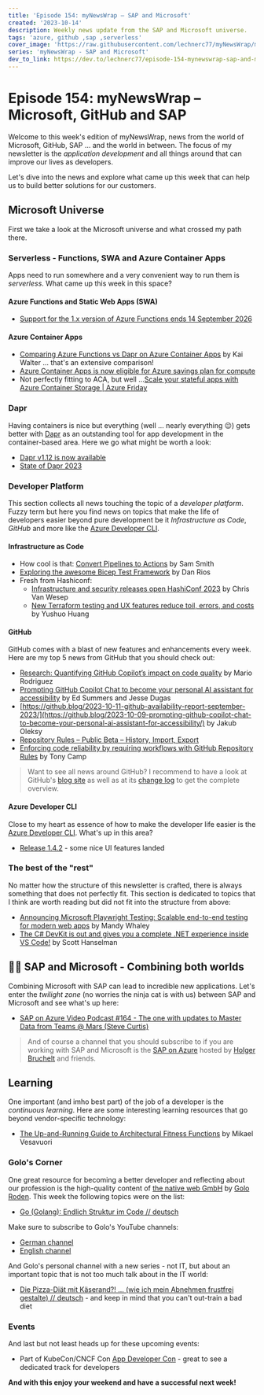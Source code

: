 ```yaml
---
title: 'Episode 154: myNewsWrap – SAP and Microsoft'
created: '2023-10-14'
description: Weekly news update from the SAP and Microsoft universe.
tags: 'azure, github ,sap ,serverless'
cover_image: 'https://raw.githubusercontent.com/lechnerc77/myNewsWrap/main/episodes/cover-images/episode154small.png'
series: 'myNewsWrap - SAP and Microsoft'
dev_to_link: https://dev.to/lechnerc77/episode-154-mynewswrap-sap-and-microsoft-2m6b
---
```


# Episode 154: myNewsWrap – Microsoft, GitHub and SAP

Welcome to this week's edition of myNewsWrap, news from the world of Microsoft, GitHub, SAP ... and the world in between. The focus of my newsletter is the *application development* and all things around that can improve our lives as developers.

Let's dive into the news and explore what came up this week that can help us to build better solutions for our customers.

## Microsoft Universe

First we take a look at the Microsoft universe and what crossed my path there.

### Serverless - Functions, SWA and Azure Container Apps

Apps need to run somewhere and a very convenient way to run them is *serverless*. What came up this week in this space?

#### Azure Functions and Static Web Apps (SWA)

* [Support for the 1.x version of Azure Functions ends 14 September 2026](https://azure.microsoft.com/updates/support-for-the-1x-version-of-azure-functions-ends-14-september-2026/?wt.mc_id=AZ-MVP-5004195)

#### Azure Container Apps

* [Comparing Azure Functions vs Dapr on Azure Container Apps](https://dev.to/kaiwalter/comparing-azure-functions-vs-dapr-on-azure-container-apps-2noh) by Kai Walter ... that's an extensive comparison!
* [Azure Container Apps is now eligible for Azure savings plan for compute](https://azure.microsoft.com/updates/generally-available-azure-container-apps-savings-plan-support/?wt.mc_id=AZ-MVP-5004195)
* Not perfectly fitting to ACA, but well ...[Scale your stateful apps with Azure Container Storage | Azure Friday](https://www.youtube.com/watch?v=qMFMHl6OcxQ)

### Dapr

Having containers is nice but everything (well ... nearly everything 😉) gets better with [Dapr](https://dapr.io/) as an outstanding tool for app development in the container-based area. Here we go what might be worth a look:

* [Dapr v1.12 is now available](https://blog.dapr.io/posts/2023/10/11/dapr-v1.12-is-now-available/)
* [State of Dapr 2023](https://pages.diagrid.io/download-the-state-of-dapr-2023-report)

### Developer Platform

This section collects all news touching the topic of a *developer platform*. Fuzzy term but here you find news on topics that make the life of developers easier beyond pure development be it *Infrastructure as Code*, *GitHub* and more like the [Azure Developer CLI](https://github.com/Azure/azure-dev).  

#### Infrastructure as Code

* How cool is that: [Convert Pipelines to Actions](https://pipelinestoactions.azurewebsites.net/) by Sam Smith
* [Exploring the awesome Bicep Test Framework](https://rios.engineer/exploring-the-bicep-test-framework-%F0%9F%A7%AA/) by Dan Rios
* Fresh from Hashiconf:
  * [Infrastructure and security releases open HashiConf 2023](https://www.hashicorp.com/blog/infrastructure-security-lifecycle-releases-open-hashiconf-2023) by Chris Van Wesep
  * [New Terraform testing and UX features reduce toil, errors, and costs](https://www.hashicorp.com/blog/new-terraform-testing-and-ux-features-reduce-toil-errors-and-costs) by Yushuo Huang

#### GitHub

GitHub comes with a blast of new features and enhancements every week. Here are my top 5 news from GitHub that you should check out:

* [Research: Quantifying GitHub Copilot’s impact on code quality](https://github.blog/2023-10-10-research-quantifying-github-copilots-impact-on-code-quality/) by Mario Rodriguez
* [Prompting GitHub Copilot Chat to become your personal AI assistant for accessibility](https://github.blog/2023-10-09-prompting-github-copilot-chat-to-become-your-personal-ai-assistant-for-accessibility/) by Ed Summers and Jesse Dugas
* [https://github.blog/2023-10-11-github-availability-report-september-2023/](https://github.blog/2023-10-09-prompting-github-copilot-chat-to-become-your-personal-ai-assistant-for-accessibility/) by Jakub Oleksy
* [Repository Rules – Public Beta – History, Import, Export](https://github.blog/changelog/2023-10-12-repository-rules-public-beta-history-import-export/)
* [Enforcing code reliability by requiring workflows with GitHub Repository Rules](https://github.blog/2023-10-11-enforcing-code-reliability-by-requiring-workflows-with-github-repository-rules/) by Tony Camp

> Want to see all news around GitHub? I recommend to have a look at GitHub's [blog site](https://github.blog/) as well as at its [change log](https://github.blog/changelog/) to get the complete overview.

#### Azure Developer CLI

Close to my heart as essence of how to make the developer life easier is the [Azure Developer CLI](https://github.com/Azure/azure-dev). What's up in this area?

* [Release 1.4.2](https://github.com/Azure/azure-dev/releases/tag/azure-dev-cli_1.4.2) - some nice UI features landed

### The best of the "rest"

No matter how the structure of this newsletter is crafted, there is always something that does not perfectly fit. This section is dedicated to topics that I think are worth reading but did not fit into the structure from above:

* [Announcing Microsoft Playwright Testing: Scalable end-to-end testing for modern web apps](https://azure.microsoft.com/en-us/blog/announcing-microsoft-playwright-testing-scalable-end-to-end-testing-for-modern-web-apps/?wt.mc_id=AZ-MVP-5004195) by Mandy Whaley
* [The C# DevKit is out and gives you a complete .NET experience inside VS Code!](https://youtu.be/6BNtIxW0-xQ?si=Bf8GsqWL5CvPIMRP) by Scott Hanselman

## 🐱‍👤 SAP and Microsoft - Combining both worlds

Combining Microsoft with SAP can lead to incredible new applications. Let's enter the *twilight zone* (no worries the ninja cat is with us) between SAP and Microsoft and see what's up here:

* [SAP on Azure Video Podcast #164 - The one with updates to Master Data from Teams @ Mars (Steve Curtis)](https://youtu.be/RNaz0vFYazY?si=KOYu877ej6eJhDFK)

> And of course a channel that you should subscribe to if you are working with SAP and Microsoft is the [SAP on Azure](https://www.youtube.com/@SAPonAzure) hosted by [Holger Bruchelt](https://www.linkedin.com/in/holger-bruchelt/) and friends.

## Learning

One important (and imho best part) of the job of a developer is the *continuous learning*. Here are some interesting learning resources that go beyond vendor-specific technology:

* [The Up-and-Running Guide to Architectural Fitness Functions](https://betterprogramming.pub/the-up-and-running-guide-to-architectural-fitness-functions-1621ebe46ea) by Mikael Vesavuori

### Golo's Corner

One great resource for becoming a better developer and reflecting about our profession is the high-quality content of [the native web GmbH](https://thenativeweb.io/) by [Golo Roden](https://twitter.com/goloroden). This week the following topics were on the list:

* [Go (Golang): Endlich Struktur im Code // deutsch](https://youtu.be/2k0GYWBGGFM?si=YaAHjjzEkOtcktMw)

Make sure to subscribe to Golo's YouTube channels:

* [German channel](https://www.youtube.com/@thenativeweb)
* [English channel](https://www.youtube.com/@thenativeweb-en)

And Golo's personal channel with a new series - not IT, but about an important topic that is not too much talk about in the IT world:

* [Die Pizza-Diät mit Käserand?! … (wie ich mein Abnehmen frustfrei gestalte) // deutsch](https://youtu.be/0LYsdsgzcZo?si=Q2w2-RtYHCPfAQ62) - and keep in mind that you can't out-train a bad diet

### Events

And last but not least heads up for these upcoming events:

* Part of KubeCon/CNCF Con [App Developer Con](https://colocatedeventsna2023.sched.com/overview/type/AppDeveloperCon) - great to see a dedicated track for developers

**And with this enjoy your weekend and have a successful next week!**
